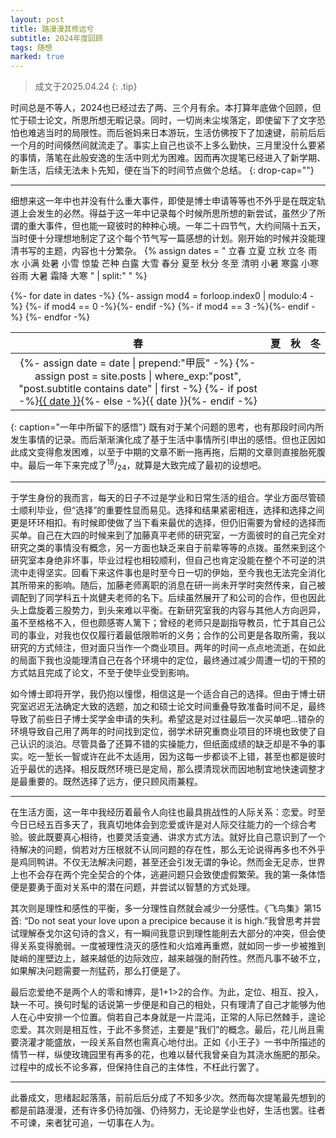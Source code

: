 ```yaml
---
layout: post
title: 路漫漫其修远兮
subtitle: 2024年度回顾
tags: 随想
marked: true
---
```


> 成文于2025.04.24
{: .tip}

时间总是不等人，2024也已经过去了两、三个月有余。本打算年底做个回顾，但忙于硕士论文，所思所想无暇记录。同时，一切尚未尘埃落定，即使留下了文字恐怕也难逃当时的局限性。而后爸妈来日本游玩，生活仿佛按下了加速键，前前后后一个月的时间倏然间就流走了。事实上自己也谈不上多么勤快，三月里没什么要紧的事情，落笔在此般安逸的生活中则尤为困难。因而再次提笔已经进入了新学期、新生活，后续无法未卜先知，便在当下的时间节点做个总结。
{: drop-cap=""}

---

细想来这一年中也并没有什么重大事件，即使是博士申请等等也不外乎是在既定轨道上会发生的必然。得益于这一年中记录每个时候所思所想的新尝试，虽然少了所谓的重大事件，但也能一窥彼时的种种心境。一年二十四节气，大约间隔十五天，当时便十分理想地制定了这个每个节气写一篇感想的计划。刚开始的时候并没能理清书写的主题，内容也十分繁杂。
{% assign dates = "
    立春 立夏 立秋 立冬
    雨水 小满 处暑 小雪
    惊蛰 芒种 白露 大雪
    春分 夏至 秋分 冬至
    清明 小暑 寒露 小寒
    谷雨 大暑 霜降 大寒
" | split:" " %}
<table>
    <thead>
        <tr>
            <th style="text-align: center">春</th>
            <th style="text-align: center">夏</th>
            <th style="text-align: center">秋</th>
            <th style="text-align: center">冬</th>
        </tr>
    </thead>
    <tbody>
    {%- for date in dates -%}
        {%- assign mod4 = forloop.index0 | modulo:4 -%}
        {%- if mod4 == 0 -%}<tr>{%- endif -%}
        <td style="text-align: center">
            {%- assign date = date | prepend:"甲辰" -%}
            {%- assign post = site.posts | where_exp:"post", "post.subtitle contains date" | first -%}
            {%- if post -%}<a href="{{ post.url | relative_url }}" data-tooltip="{{ post.title }}">{{ date }}</a>{%- else -%}{{ date }}{%- endif -%}
        </td>
        {%- if mod4 == 3 -%}</tr>{%- endif -%}
    {%- endfor -%}
    </tbody>
</table>
{: caption="一年中所留下的感悟"}
既有对于某个问题的思考，也有那段时间内所发生事情的记录。而后渐渐演化成了基于生活中事情所引申出的感悟。但也正因如此成文变得愈发困难，以至于中期的文章不断一拖再拖，后期的文章则直接胎死腹中。最后一年下来完成了<sup>18</sup>/<sub>24</sub>，就算是大致完成了最初的设想吧。

---

于学生身份的我而言，每天的日子不过是学业和日常生活的组合。学业方面尽管硕士顺利毕业，但“选择”的重要性显而易见。选择和结果紧密相连，选择和选择之间更是环环相扣。有时候即使做了当下看来最优的选择，但仍旧需要为曾经的选择而买单。自己在大四的时候来到了加藤真平老师的研究室，一方面彼时的自己完全对研究之类的事情没有概念，另一方面也缺乏来自于前辈等等的点拨。虽然来到这个研究室本身绝非坏事，毕业过程也相较顺利，但自己也肯定没能在整个不可逆的洪流中走得坚实。回看下来这件事也是时至今日一切的伊始，至今我也无法完全消化其所带来的影响。随后，加藤老师离职的消息在研一尚未开学时突然传来，自己被调配到了同学科五十岚健夫老师的名下。后续虽然展开了和公司的合作，但也因此头上盘旋着三股势力，到头来难以平衡。在新研究室我的内容与其他人方向迥异，虽不至格格不入，但也颇感寄人篱下；曾经的老师只是副指导教员，忙于其自己公司的事业，对我也仅仅履行着最低限聆听的义务；合作的公司更是各取所需，我以研究的方式倾注，但对面只当作一个商业项目。两年的时间一点点地流逝，在如此的局面下我也没能理清自己在各个环境中的定位，最终通过减少周遭一切的干预的方式姑且完成了论文，不至于使毕业受到影响。

如今博士即将开学，我仍抱以憧憬，相信这是一个适合自己的选择。但由于博士研究室迟迟无法确定大致的选题，加之和硕士论文时间重叠导致准备时间不足，最终导致了前些日子博士奖学金申请的失利。希望这是对过往最后一次买单吧...错杂的环境导致自己用了两年的时间找到定位，弱学术研究重商业项目的环境也致使了自己认识的淡泊。尽管具备了还算不错的实操能力，但纸面成绩的缺乏却是不争的事实。吃一堑长一智或许在此不太适用，因为这每一步都谈不上错，甚至也都是彼时近乎最优的选择。相反既然环境已是定局，那么摸清现状而因地制宜地快速调整才是最重要的。既然选择了远方，便只顾风雨兼程。

---

在生活方面，这一年中我经历着最令人向往也最具挑战性的人际关系：恋爱。时至今日已经五百多天了，我真切地体会到恋爱或许是对人际交往能力的一个综合考验。彼此既要真心相待，也要灵活变通、讲求方式方法。就好比自己意识到了一个待解决的问题，倘若对方压根就不认同问题的存在性，那么无论说得再多也不外乎是鸡同鸭讲。不仅无法解决问题，甚至还会引发无谓的争论。然而金无足赤，世界上也不会存在两个完全契合的个体，逃避问题只会致使虚假繁荣。我的第一条体悟便是要勇于面对关系中的潜在问题，并尝试以智慧的方式处理。

其次则是理性和感性的平衡，多一分理性自然就会减少一分感性。《飞鸟集》第15首: “Do not seat your love upon a precipice because it is high.”我曾思考并尝试理解泰戈尔这句诗的含义，有一瞬间我意识到理性能削去大部分的冲突，但会使得关系变得脆弱。一度被理性浇灭的感性和火焰难再重燃，就如同一步一步被推到陡峭的崖壁边上，越来越低的边际效应，越来越强的耐药性。然而凡事不破不立，如果解决问题需要一剂猛药，那么打便是了。

最后恋爱绝不是两个人的零和博弈，是1+1>2的合作。为此，定位、相互、投入，缺一不可。换句时髦的话说第一步便是和自己的相处，只有理清了自己才能够为他人在心中安排一个位置。倘若自己本身就是一片混沌，正常的人际已然棘手，遑论恋爱。其次则是相互性，于此不多赘述，主要是“我们”的概念。最后，花儿尚且需要浇灌才能盛放，一段关系自然也需真心地付出。正如《小王子》一书中所描述的情节一样，纵使玫瑰园里有再多的花，也难以替代我曾亲自为其浇水施肥的那朵。过程中的成长不论多寡，但保持住自己的主体性，不枉此行罢了。

---

此番成文，思绪起起落落，前前后后分成了不知多少次。然而每次提笔最先想到的都是前路漫漫，还有许多仍待加强、仍待努力，无论是学业也好，生活也罢。往者不可谏，来者犹可追，一切事在人为。
